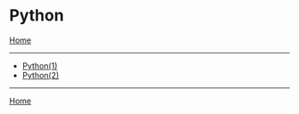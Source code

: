 # Python

[Home](../README.md)

---

* [Python(1)](python_01.md)
* [Python(2)](python_02.md)

---

[Home](../README.md)
